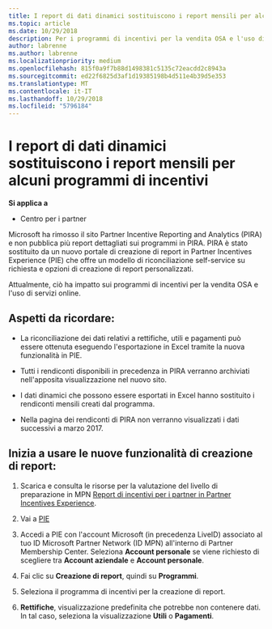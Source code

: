 ```yaml
---
title: I report di dati dinamici sostituiscono i report mensili per alcuni programmi di incentivi | Centro per i partner
ms.topic: article
ms.date: 10/29/2018
description: Per i programmi di incentivi per la vendita OSA e l'uso di servizi online sono ora disponibili report di dati dinamici.
author: labrenne
ms.author: labrenne
ms.localizationpriority: medium
ms.openlocfilehash: 815f0a9f7b88d1498381c5135c72eacdd2c8943a
ms.sourcegitcommit: ed22f6825d3af1d19385198b4d511e4b39d5e353
ms.translationtype: MT
ms.contentlocale: it-IT
ms.lasthandoff: 10/29/2018
ms.locfileid: "5796184"
---
```

# <a name="live-data-reporting-replaces-monthly-reporting-for-some-incentives-programs"></a>I report di dati dinamici sostituiscono i report mensili per alcuni programmi di incentivi

**Si applica a**

-  Centro per i partner

Microsoft ha rimosso il sito Partner Incentive Reporting and Analytics (PIRA) e non pubblica più report dettagliati sui programmi in PIRA. PIRA è stato sostituito da un nuovo portale di creazione di report in Partner Incentives Experience (PIE) che offre un modello di riconciliazione self-service su richiesta e opzioni di creazione di report personalizzati. 

Attualmente, ciò ha impatto sui programmi di incentivi per la vendita OSA e l'uso di servizi online.

## <a name="things-to-remember"></a>Aspetti da ricordare: 

- La riconciliazione dei dati relativi a rettifiche, utili e pagamenti può essere ottenuta eseguendo l'esportazione in Excel tramite la nuova funzionalità in PIE.

- Tutti i rendiconti disponibili in precedenza in PIRA verranno archiviati nell'apposita visualizzazione nel nuovo sito. 

- I dati dinamici che possono essere esportati in Excel hanno sostituito i rendiconti mensili creati dal programma.

- Nella pagina dei rendiconti di PIRA non verranno visualizzati i dati successivi a marzo 2017.
 
## <a name="start-using-the-new-reporting-functionality"></a>Inizia a usare le nuove funzionalità di creazione di report: 

1. Scarica e consulta le risorse per la valutazione del livello di preparazione in MPN [Report di incentivi per i partner in Partner Incentives Experience](http://aka.ms/osareadiness ).

2. Vai a [PIE](https://partnerincentives.microsoft.com/)

3. Accedi a PIE con l'account Microsoft (in precedenza LiveID) associato al tuo ID Microsoft Partner Network (ID MPN) all'interno di Partner Membership Center. Seleziona **Account personale** se viene richiesto di scegliere tra **Account aziendale** e **Account personale**.

4. Fai clic su **Creazione di report**, quindi su **Programmi**. 

5. Seleziona il programma di incentivi per la creazione di report. 

6. **Rettifiche**, visualizzazione predefinita che potrebbe non contenere dati.  In tal caso, seleziona la visualizzazione **Utili** o **Pagamenti**.


 

 



